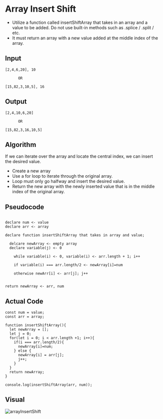 # Array Insert Shift

- Utilize a function called insertShiftArray that takes in an array and a value to be added. Do not use built-in methods such as .splice / .split / etc.
- It must return an array with a new value added at the middle index of the array.

## Input
```
[2,4,6,20], 10

      OR

[15,82,3,10,5], 16
```

## Output
```
[2,4,10,6,20]

      OR

[15,82,3,16,10,5]
```

## Algorithm
If we can iterate over the array and locate the central index, we can insert the desired value.
  - Create a new array
  - Use a for loop to iterate through the original array.
  - Loop must only go halfway and insert the desired value.
  - Return the new array with the newly inserted value that is in the middle index of the original array.
  
## Pseudocode
```

declare num <- value
declare arr <- array

declare function insertShiftArray that takes in array and value;
 
  delcare newArray <- empty array
  declare variable(j) <- 0

    while variable(i) <- 0, variable(i) <- arr.length + 1; i++
    
    if variable(i) === arr.length/2 <- newArray[i]=num
    
    otherwise newArr[i] <- arr[j]; j++

    
return newArray <- arr, num

```
## Actual Code
```
const num = value;
const arr = array;

function insertShiftArray(){
  let newArray = [];
  let j = 0;
  for(let i = 0; i < arr.length +1; i++){
    if(i === arr.length/2){
      newArray[i]=num;
    } else {
      newArray[i] = arr[j];
      j++;
    }
  }
  return newArray;
}

console.log(insertShiftArray(arr, num));
```

## Visual
![arrayInsertShift](https://user-images.githubusercontent.com/84699682/137991677-b0654ff7-b04a-4949-b847-ed8cfec6814e.JPG)
